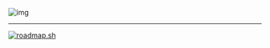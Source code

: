![img](https://skillicons.dev/icons?i=js,react,nodejs,ts,next,express,mongodb,redux,tailwind,materialui,go,npm,postman,figma,vercel&theme=light)

---
[![roadmap.sh](https://roadmap.sh/card/wide/658606bc5145316d254651b4?variant=dark)](https://roadmap.sh)
